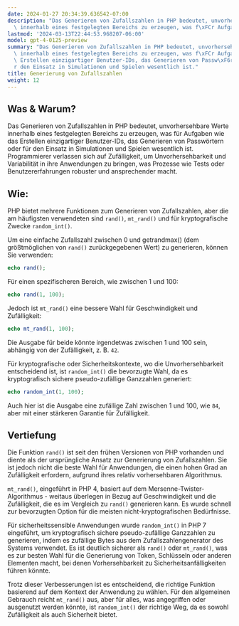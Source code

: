 ```yaml
---
date: 2024-01-27 20:34:39.636542-07:00
description: "Das Generieren von Zufallszahlen in PHP bedeutet, unvorhersehbare Werte\
  \ innerhalb eines festgelegten Bereichs zu erzeugen, was f\xFCr Aufgaben wie das\u2026"
lastmod: '2024-03-13T22:44:53.968207-06:00'
model: gpt-4-0125-preview
summary: "Das Generieren von Zufallszahlen in PHP bedeutet, unvorhersehbare Werte\
  \ innerhalb eines festgelegten Bereichs zu erzeugen, was f\xFCr Aufgaben wie das\
  \ Erstellen einzigartiger Benutzer-IDs, das Generieren von Passw\xF6rtern oder f\xFC\
  r den Einsatz in Simulationen und Spielen wesentlich ist."
title: Generierung von Zufallszahlen
weight: 12
---
```


## Was & Warum?

Das Generieren von Zufallszahlen in PHP bedeutet, unvorhersehbare Werte innerhalb eines festgelegten Bereichs zu erzeugen, was für Aufgaben wie das Erstellen einzigartiger Benutzer-IDs, das Generieren von Passwörtern oder für den Einsatz in Simulationen und Spielen wesentlich ist. Programmierer verlassen sich auf Zufälligkeit, um Unvorhersehbarkeit und Variabilität in ihre Anwendungen zu bringen, was Prozesse wie Tests oder Benutzererfahrungen robuster und ansprechender macht.

## Wie:

PHP bietet mehrere Funktionen zum Generieren von Zufallszahlen, aber die am häufigsten verwendeten sind `rand()`, `mt_rand()` und für kryptografische Zwecke `random_int()`.

Um eine einfache Zufallszahl zwischen 0 und getrandmax() (dem größtmöglichen von `rand()` zurückgegebenen Wert) zu generieren, können Sie verwenden:

```PHP
echo rand();
```

Für einen spezifischeren Bereich, wie zwischen 1 und 100:

```PHP
echo rand(1, 100);
```

Jedoch ist `mt_rand()` eine bessere Wahl für Geschwindigkeit und Zufälligkeit:

```PHP
echo mt_rand(1, 100);
```

Die Ausgabe für beide könnte irgendetwas zwischen 1 und 100 sein, abhängig von der Zufälligkeit, z. B. `42`.

Für kryptografische oder Sicherheitskontexte, wo die Unvorhersehbarkeit entscheidend ist, ist `random_int()` die bevorzugte Wahl, da es kryptografisch sichere pseudo-zufällige Ganzzahlen generiert:

```PHP
echo random_int(1, 100);
```

Auch hier ist die Ausgabe eine zufällige Zahl zwischen 1 und 100, wie `84`, aber mit einer stärkeren Garantie für Zufälligkeit.

## Vertiefung

Die Funktion `rand()` ist seit den frühen Versionen von PHP vorhanden und diente als der ursprüngliche Ansatz zur Generierung von Zufallszahlen. Sie ist jedoch nicht die beste Wahl für Anwendungen, die einen hohen Grad an Zufälligkeit erfordern, aufgrund ihres relativ vorhersehbaren Algorithmus.

`mt_rand()`, eingeführt in PHP 4, basiert auf dem Mersenne-Twister-Algorithmus - weitaus überlegen in Bezug auf Geschwindigkeit und die Zufälligkeit, die es im Vergleich zu `rand()` generieren kann. Es wurde schnell zur bevorzugten Option für die meisten nicht-kryptografischen Bedürfnisse.

Für sicherheitssensible Anwendungen wurde `random_int()` in PHP 7 eingeführt, um kryptografisch sichere pseudo-zufällige Ganzzahlen zu generieren, indem es zufällige Bytes aus dem Zufallszahlengenerator des Systems verwendet. Es ist deutlich sicherer als `rand()` oder `mt_rand()`, was es zur besten Wahl für die Generierung von Token, Schlüsseln oder anderen Elementen macht, bei denen Vorhersehbarkeit zu Sicherheitsanfälligkeiten führen könnte.

Trotz dieser Verbesserungen ist es entscheidend, die richtige Funktion basierend auf dem Kontext der Anwendung zu wählen. Für den allgemeinen Gebrauch reicht `mt_rand()` aus, aber für alles, was angegriffen oder ausgenutzt werden könnte, ist `random_int()` der richtige Weg, da es sowohl Zufälligkeit als auch Sicherheit bietet.
